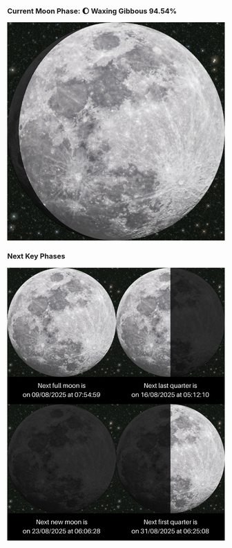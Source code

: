 ### Current Moon Phase: 🌔 Waxing Gibbous 94.54%
![Moon Phase](moonphase.png)
### Next Key Phases
![Gallery](gallery.png)